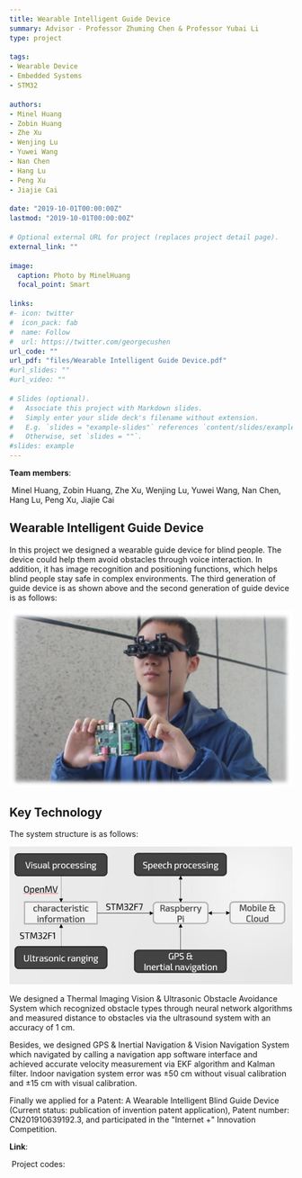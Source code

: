 ```yaml
---
title: Wearable Intelligent Guide Device
summary: Advisor - Professor Zhuming Chen & Professor Yubai Li
type: project

tags: 
- Wearable Device
- Embedded Systems
- STM32

authors:
- Minel Huang
- Zobin Huang
- Zhe Xu
- Wenjing Lu
- Yuwei Wang
- Nan Chen
- Hang Lu
- Peng Xu
- Jiajie Cai

date: "2019-10-01T00:00:00Z"
lastmod: "2019-10-01T00:00:00Z"

# Optional external URL for project (replaces project detail page).
external_link: ""

image:
  caption: Photo by MinelHuang
  focal_point: Smart

links:
#- icon: twitter
#  icon_pack: fab
#  name: Follow
#  url: https://twitter.com/georgecushen
url_code: ""
url_pdf: "files/Wearable Intelligent Guide Device.pdf"
#url_slides: ""
#url_video: ""

# Slides (optional).
#   Associate this project with Markdown slides.
#   Simply enter your slide deck's filename without extension.
#   E.g. `slides = "example-slides"` references `content/slides/example-slides.md`.
#   Otherwise, set `slides = ""`.
#slides: example
---
```


**Team members**:

​		Minel Huang, Zobin Huang, Zhe Xu, Wenjing Lu, Yuwei Wang, Nan Chen, Hang Lu, Peng Xu, Jiajie Cai

## **Wearable Intelligent Guide Device**

In this project we designed a wearable guide device for blind people. The device could help them avoid obstacles through voice interaction. In addition, it has image recognition and positioning functions, which helps blind people stay safe in complex environments. The third generation of guide device is as shown above and the second generation of guide device is as follows:

![](./01.png)

## **Key Technology**

The system structure is as follows:

![](./02.jpg)

We designed a Thermal Imaging Vision & Ultrasonic Obstacle Avoidance System which recognized obstacle types through neural network algorithms and measured distance to obstacles via the ultrasound system with an accuracy of 1 cm.

Besides, we designed GPS & Inertial Navigation & Vision Navigation System which navigated by calling a navigation app software interface and achieved accurate velocity measurement via EKF algorithm and Kalman filter. Indoor navigation system error was ±50 cm without visual calibration and ±15 cm with visual calibration.

Finally we applied for a Patent: A Wearable Intelligent Blind Guide Device (Current status: publication of invention patent application), Patent number: CN201910639192.3, and participated in the "Internet +" Innovation Competition.

**Link**:

​		Project codes: